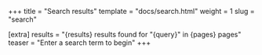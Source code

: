 +++
title = "Search results"
template = "docs/search.html"
weight = 1
slug = "search"

[extra]
results = "{results} results found for \"{query}\" in {pages} pages"
teaser = "Enter a search term to begin"
+++
